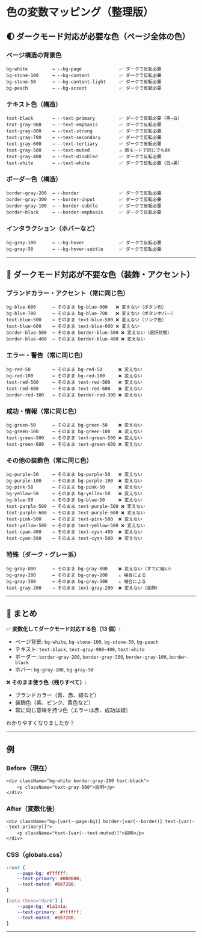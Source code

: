 # 色の変数マッピング（整理版）

## 🌓 ダークモード対応が必要な色（ページ全体の色）

### ページ構造の背景色

```
bg-white         → --bg-page              ✅ ダークで反転必要
bg-stone-100     → --bg-content           ✅ ダークで反転必要
bg-stone-50      → --bg-content-light     ✅ ダークで反転必要
bg-peach         → --bg-accent            ✅ ダークで反転必要
```

### テキスト色（構造）

```
text-black       → --text-primary         ✅ ダークで反転必要（黒→白）
text-gray-900    → --text-emphasis        ✅ ダークで反転必要
text-gray-800    → --text-strong          ✅ ダークで反転必要
text-gray-700    → --text-secondary       ✅ ダークで反転必要
text-gray-600    → --text-tertiary        ✅ ダークで反転必要
text-gray-500    → --text-muted           ⚠️ 両モードで同じでもOK
text-gray-400    → --text-disabled        ✅ ダークで反転必要
text-white       → --text-white           ✅ ダークで反転必要（白→黒）
```

### ボーダー色（構造）

```
border-gray-200  → --border               ✅ ダークで反転必要
border-gray-300  → --border-input         ✅ ダークで反転必要
border-gray-100  → --border-subtle        ✅ ダークで反転必要
border-black     → --border-emphasis      ✅ ダークで反転必要
```

### インタラクション（ホバーなど）

```
bg-gray-100      → --bg-hover             ✅ ダークで反転必要
bg-gray-50       → --bg-hover-subtle      ✅ ダークで反転必要
```

---

## 🎨 ダークモード対応が不要な色（装飾・アクセント）

### ブランドカラー・アクセント（常に同じ色）

```
bg-blue-600      → そのまま bg-blue-600   ❌ 変えない（ボタン色）
bg-blue-700      → そのまま bg-blue-700   ❌ 変えない（ボタンホバー）
text-blue-500    → そのまま text-blue-500 ❌ 変えない（リンク色）
text-blue-600    → そのまま text-blue-600 ❌ 変えない
border-blue-500  → そのまま border-blue-500 ❌ 変えない（選択状態）
border-blue-400  → そのまま border-blue-400 ❌ 変えない
```

### エラー・警告（常に同じ色）

```
bg-red-50        → そのまま bg-red-50      ❌ 変えない
bg-red-100       → そのまま bg-red-100     ❌ 変えない
text-red-500     → そのまま text-red-500   ❌ 変えない
text-red-600     → そのまま text-red-600   ❌ 変えない
border-red-300   → そのまま border-red-300 ❌ 変えない
```

### 成功・情報（常に同じ色）

```
bg-green-50      → そのまま bg-green-50    ❌ 変えない
bg-green-100     → そのまま bg-green-100   ❌ 変えない
text-green-500   → そのまま text-green-500 ❌ 変えない
text-green-600   → そのまま text-green-600 ❌ 変えない
```

### その他の装飾色（常に同じ色）

```
bg-purple-50     → そのまま bg-purple-50   ❌ 変えない
bg-purple-100    → そのまま bg-purple-100  ❌ 変えない
bg-pink-50       → そのまま bg-pink-50     ❌ 変えない
bg-yellow-50     → そのまま bg-yellow-50   ❌ 変えない
bg-blue-50       → そのまま bg-blue-50     ❌ 変えない
text-purple-500  → そのまま text-purple-500 ❌ 変えない
text-purple-600  → そのまま text-purple-600 ❌ 変えない
text-pink-500    → そのまま text-pink-500  ❌ 変えない
text-yellow-500  → そのまま text-yellow-500 ❌ 変えない
text-cyan-400    → そのまま text-cyan-400  ❌ 変えない
text-cyan-500    → そのまま text-cyan-500  ❌ 変えない
```

### 特殊（ダーク・グレー系）

```
bg-gray-800      → そのまま bg-gray-800    ❌ 変えない（すでに暗い）
bg-gray-200      → そのまま bg-gray-200    ⚠️ 場合による
bg-gray-300      → そのまま bg-gray-300    ⚠️ 場合による
text-gray-200    → そのまま text-gray-200  ❌ 変えない（装飾）
```

---

## 📝 まとめ

✅ **変数化してダークモード対応する色（13 個）:**

- ページ背景: `bg-white`, `bg-stone-100`, `bg-stone-50`, `bg-peach`
- テキスト: `text-black`, `text-gray-900~400`, `text-white`
- ボーダー: `border-gray-200`, `border-gray-300`, `border-gray-100`, `border-black`
- ホバー: `bg-gray-100`, `bg-gray-50`

❌ **そのまま使う色（残りすべて）:**

- ブランドカラー（青、赤、緑など）
- 装飾色（紫、ピンク、黄色など）
- 常に同じ意味を持つ色（エラーは赤、成功は緑）

わかりやすくなりましたか？

---

## 例

### Before（現在）

```tsx
<div className="bg-white border-gray-200 text-black">
	<p className="text-gray-500">説明</p>
</div>
```

### After（変数化後）

```tsx
<div className="bg-[var(--page-bg)] border-[var(--border)] text-[var(--text-primary)]">
	<p className="text-[var(--text-muted)]">説明</p>
</div>
```

### CSS（globals.css）

```css
:root {
	--page-bg: #ffffff;
	--text-primary: #000000;
	--text-muted: #6b7280;
}

[data-theme="dark"] {
	--page-bg: #1a1a1a;
	--text-primary: #ffffff;
	--text-muted: #6b7280;
}
```

---
